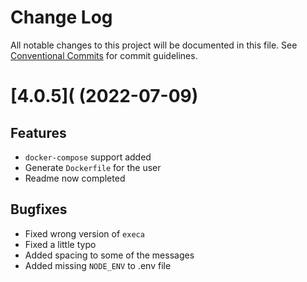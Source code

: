 # Change Log

All notable changes to this project will be documented in this file.
See [Conventional Commits](https://conventionalcommits.org) for commit guidelines.

# [4.0.5]( (2022-07-09)

## Features

- `docker-compose` support added
- Generate `Dockerfile` for the user
- Readme now completed

## Bugfixes

- Fixed wrong version of `execa`
- Fixed a little typo
- Added spacing to some of the messages
- Added missing `NODE_ENV` to .env file
